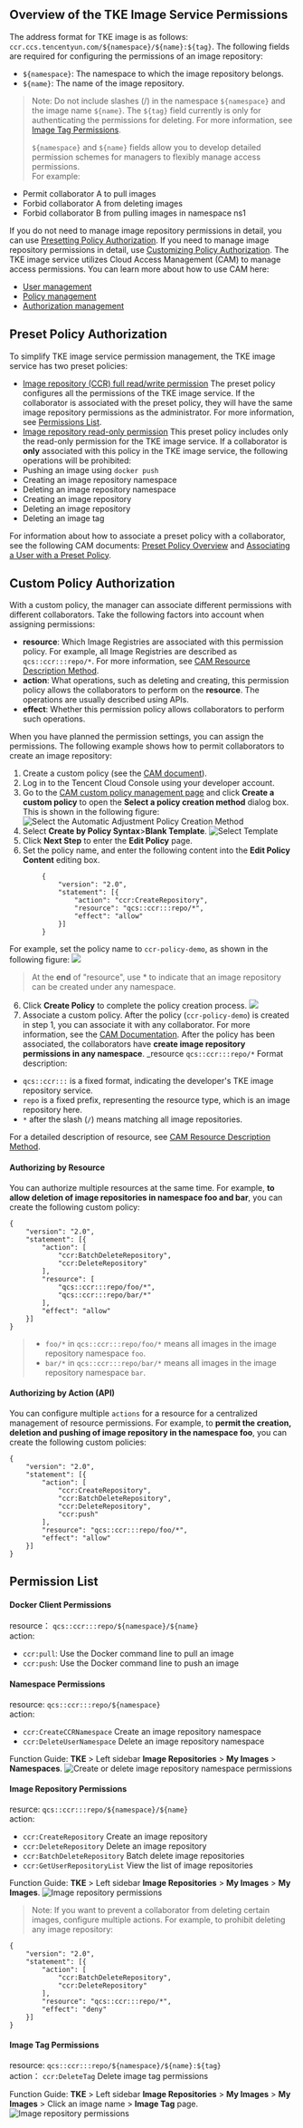 ## Overview of the TKE Image Service Permissions

The address format for TKE image is as follows: `ccr.ccs.tencentyun.com/${namespace}/${name}:${tag}`.
The following fields are required for configuring the permissions of an image repository:

- `${namespace}`: The namespace to which the image repository belongs.
- `${name}`: The name of the image repository.

> Note: 
> Do not include slashes (/) in the namespace `${namespace}` and the image name `${name}`.
> The `${tag}` field currently is only for authenticating the permissions for deleting. For more information, see [Image Tag Permissions](#Tag).
>
> `${namespace}` and `${name}` fields allow you to develop detailed permission schemes for managers to flexibly manage access permissions.  
> For example:

- Permit collaborator A to pull images
- Forbid collaborator A from deleting images
- Forbid collaborator B from pulling images in namespace ns1

If you do not need to manage image repository permissions in detail, you can use [Presetting Policy Authorization](#PresetPolicyAuthorization).
If you need to manage image repository permissions in detail, use [Customizing Policy Authorization](#CustomPolicyAuthorization).
The TKE image service utilizes Cloud Access Management (CAM) to manage access permissions. You can learn more about how to use CAM here:

- [User management](https://intl.cloud.tencent.com/document/product/598/17289)
- [Policy management](https://intl.cloud.tencent.com/document/product/598/10601)
- [Authorization management](https://intl.cloud.tencent.com/document/product/598/10602)

<span id="PresetPpolicyAuthorization"></span>

## Preset Policy Authorization

To simplify TKE image service permission management, the TKE image service has two preset policies:

- [Image repository (CCR) full read/write permission](https://console.cloud.tencent.com/cam/policy/detail/419082&QcloudCCRFullAccess&2)
  The preset policy configures all the permissions of the TKE image service. If the collaborator is associated with the preset policy, they will have the same image repository permissions as the administrator. For more information, see [Permissions List](https://intl.cloud.tencent.com/document/product/457/11528).
- [Image repository read-only permission](https://console.cloud.tencent.com/cam/policy/detail/419084&QcloudCCRReadOnlyAccess&2)
  This preset policy includes only the read-only permission for the TKE image service. If a collaborator is **only** associated with this policy in the TKE image service, the following operations will be prohibited:
- Pushing an image using `docker push`
- Creating an image repository namespace
- Deleting an image repository namespace
- Creating an image repository
- Deleting an image repository
- Deleting an image tag

For information about how to associate a preset policy with a collaborator, see the following CAM documents: [Preset Policy Overview](https://intl.cloud.tencent.com/document/product/598/10601#.E9.A2.84.E8.AE.BE.E7.AD.96.E7.95.A5) and [Associating a User with a Preset Policy](https://intl.cloud.tencent.com/document/product/598/10602#.E9.A2.84.E8.AE.BE.E7.AD.96.E7.95.A5.E5.85.B3.E8.81.94.E7.94.A8.E6.88.B7).

<span id="CustomPolicyAuthorization"></span>

## Custom Policy Authorization

With a custom policy, the manager can associate different permissions with different collaborators.
Take the following factors into account when assigning permissions:

- **resource**: Which Image Registries are associated with this permission policy. For example, all Image Registries are described as `qcs::ccr:::repo/*`. For more information, see [CAM Resource Description Method](https://intl.cloud.tencent.com/document/product/598/10606).
- **action**: What operations, such as deleting and creating, this permission policy allows the collaborators to perform on the **resource**. The operations are usually described using APIs.
- **effect**: Whether this permission policy allows collaborators to perform such operations.

When you have planned the permission settings, you can assign the permissions. The following example shows how to permit collaborators to create an image repository:

1. Create a custom policy (see the [CAM document](https://intl.cloud.tencent.com/document/product/598/10601#.E8.87.AA.E5.AE.9A.E4.B9.89.E7.AD.96.E7.95.A5)).
2. Log in to the Tencent Cloud Console using your developer account.
3. Go to the [CAM custom policy management page](https://console.cloud.tencent.com/cam/policy/custom) and click **Create a custom policy** to open the **Select a policy creation method** dialog box. This is shown in the following figure:
   ![Select the Automatic Adjustment Policy Creation Method](https://main.qcloudimg.com/raw/6866d6a17e7f9f80d17ff8cc5430e821.png)
4. Select **Create by Policy Syntax**>**Blank Template**.
   ![Select Template](https://main.qcloudimg.com/raw/95aae943cf4c870e00fa35eb5c731379.png)
5. Click **Next Step** to enter the **Edit Policy** page.
6. Set the policy name, and enter the following content into the **Edit Policy Content** editing box.

```
        {
            "version": "2.0",
            "statement": [{
                "action": "ccr:CreateRepository",
                "resource": "qcs::ccr:::repo/*",
                "effect": "allow"
            }]
        }
```

 For example, set the policy name to `ccr-policy-demo`, as shown in the following figure:
![](https://main.qcloudimg.com/raw/6ddb62043ab1744ddbbd7ef9963dd838.png)

> At the **end** of "resource", use \* to indicate that an image repository can be created under any namespace.

6. Click **Create Policy** to complete the policy creation process.
   ![](https://main.qcloudimg.com/raw/077b225d89838abc6dfd1925096f7b30.png)
7. Associate a custom policy. After the policy (`ccr-policy-demo`) is created in step 1, you can associate it with any collaborator. For more information, see the [CAM Documentation](https://intl.cloud.tencent.com/document/product/598/10602#.E7.94.A8.E6.88.B7.E5.85.B3.E8.81.94.E8.87.AA.E5.AE.9A.E4.B9.89.E7.AD.96.E7.95.A5). After the policy has been associated, the collaborators have **create image repository permissions in any namespace**.
   \_resource `qcs::ccr:::repo/*` Format description:

- `qcs::ccr:::` is a fixed format, indicating the developer's TKE image repository service.
- `repo` is a fixed prefix, representing the resource type, which is an image repository here.
- `*` after the slash (`/`) means matching all image repositories.

For a detailed description of resource, see [CAM Resource Description Method](https://intl.cloud.tencent.com/document/product/598/10606).

#### Authorizing by Resource

You can authorize multiple resources at the same time. For example, **to allow deletion of image repositories in namespace foo and bar**, you can create the following custom policy:

```
{
    "version": "2.0",
    "statement": [{
        "action": [
            "ccr:BatchDeleteRepository",
            "ccr:DeleteRepository"
        ],
        "resource": [
            "qcs::ccr:::repo/foo/*",
            "qcs::ccr:::repo/bar/*"
        ],
        "effect": "allow"
    }]
}
```

> - `foo/*` in `qcs::ccr:::repo/foo/*` means all images in the image repository namespace `foo`.
> - `bar/*` in `qcs::ccr:::repo/bar/*` means all images in the image repository namespace `bar`.

#### Authorizing by Action (API)

You can configure multiple `actions` for a resource for a centralized management of resource permissions. For example, to **permit the creation, deletion and pushing of image repository in the namespace foo**, you can create the following custom policies:

```
{
    "version": "2.0",
    "statement": [{
        "action": [
            "ccr:CreateRepository",
            "ccr:BatchDeleteRepository",
            "ccr:DeleteRepository",
            "ccr:push"
        ],
        "resource": "qcs::ccr:::repo/foo/*",
        "effect": "allow"
    }]
}
```

## Permission List

#### Docker Client Permissions

resource： `qcs::ccr:::repo/${namespace}/${name}`  
action:

- `ccr:pull`: Use the Docker command line to pull an image
- `ccr:push`: Use the Docker command line to push an image

#### Namespace Permissions

resource: `qcs::ccr:::repo/${namespace}`  
action:

- `ccr:CreateCCRNamespace` Create an image repository namespace
- `ccr:DeleteUserNamespace` Delete an image repository namespace

Function Guide: **TKE** > Left sidebar **Image Repositories** > **My Images** > **Namespaces**.
![Create or delete image repository namespace permissions](https://main.qcloudimg.com/raw/d36011d537ebd09bc3467b1ea5308c52.png)

#### Image Repository Permissions

resurce: `qcs::ccr:::repo/${namespace}/${name}`  
action:

- `ccr:CreateRepository` Create an image repository
- `ccr:DeleteRepository` Delete an image repository
- `ccr:BatchDeleteRepository` Batch delete image repositories
- `ccr:GetUserRepositoryList` View the list of image repositories

Function Guide: **TKE** > Left sidebar **Image Repositories** > **My Images** > **My Images**.
![Image repository permissions](https://main.qcloudimg.com/raw/0e9d36ee49e29d73d930af53bf8ead16.png)

> Note: 
> If you want to prevent a collaborator from deleting certain images, configure multiple actions.
> For example, to prohibit deleting any image repository:

```
{
    "version": "2.0",
    "statement": [{
        "action": [
            "ccr:BatchDeleteRepository",
            "ccr:DeleteRepository"
        ],
        "resource": "qcs::ccr:::repo/*",
        "effect": "deny"
    }]
}
```

<span id="Tag"></span>

#### Image Tag Permissions

resource: `qcs::ccr:::repo/${namespace}/${name}:${tag}`  
action： `ccr:DeleteTag` Delete image tag permissions

Function Guide: **TKE** > Left sidebar **Image Repositories** > **My Images** > **My Images** > Click an image name > **Image Tag** page.
![Image repository permissions](https://main.qcloudimg.com/raw/f2f0accce0b3ee751e8d15f20e174a68.png)



